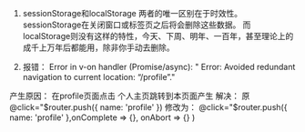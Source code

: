 1. sessionStorage和localStorage 两者的唯一区别在于时效性。
sessionStorage在关闭窗口或标签页之后将会删除这些数据。
而localStorage则没有这样的特性，今天、下周、明年、一百年，甚至理论上的成千上万年后都能用，除非你手动去删除。

2. 报错：
Error in v-on handler (Promise/async): "
Error: Avoided redundant navigation to current location: “/profile”."

产生原因： 在profile页面点击 个人主页跳转到本页面产生
解决：
原@click="$router.push({ name: 'profile' }) 修改为：
@click="$router.push({ name: 'profile' },onComplete => {}, onAbort => {} )